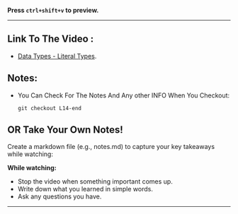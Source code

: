 **Press `ctrl+shift+v` to preview.**

---

## Link To The Video :

- [Data Types - Literal Types](https://www.youtube.com/watch?v=BmmTQZsKXyw&list=PLDoPjvoNmBAy532K9M_fjiAmrJ0gkCyLJ&index=14).

## Notes:

- You Can Check For The Notes And Any other INFO When You Checkout:

  ```git
  git checkout L14-end
  ```

## OR Take Your Own Notes!

Create a markdown file (e.g., notes.md) to capture your key takeaways while watching:

**While watching:**

- Stop the video when something important comes up.
- Write down what you learned in simple words.
- Ask any questions you have.

---
